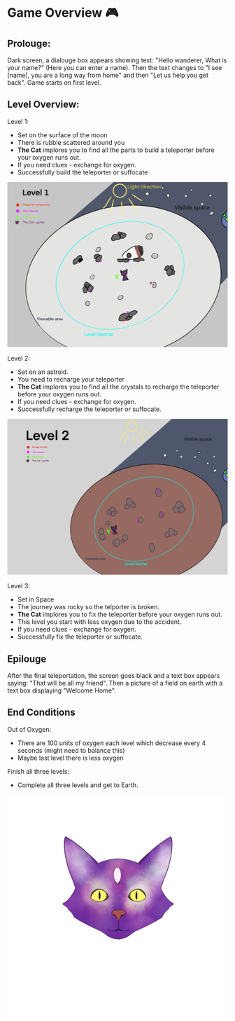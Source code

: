 # Game Overview :video_game:

## Prolouge:
Dark screen, a dialouge box appears showing text: "Hello wanderer, What is your name?" (Here you can enter a name).
Then the text changes to "I see [name], you are a long way from home" and then "Let us help you get back".
Game starts on first level.

## Level Overview:
Level 1:
- Set on the surface of the moon
- There is rubble scattered around you
- **The Cat** implores you to find all the parts to build a teleporter before your oxygen runs out.
- If you need clues - exchange for oxygen.
- Successfully build the teleporter or suffocate

![Level 1 design overview](media/Level1DesignDrawing.png)

Level 2:
- Set on an astroid.
- You need to recharge your teleporter
- **The Cat** implores you to find all the crystals to recharge the teleporter before your oxygen runs out.
- If you need clues - exchange for oxygen.
- Successfully recharge the teleporter or suffocate.

![Level 2 design overview](media/Level2DesignDrawing.png)

Level 3:
- Set in Space
- The journey was rocky so the telporter is broken.
- **The Cat** implores you to fix the teleporter before your oxygen runs out.
- This level you start with less oxygen due to the accident.
- If you need clues - exchange for oxygen.
- Successfully fix the teleporter or suffocate.

## Epilouge
After the final teleportation, the screen goes black and a text box appears saying: "That will be all my friend". Then a picture of a field on earth with a text box displaying "Welcome Home". 

## End Conditions
Out of Oxygen:
- There are 100 units of oxygen each level which decrease every 4 seconds (might need to balance this)
- Maybe last level there is less oxygen

Finish all three levels:
- Complete all three levels and get to Earth.



![Cat Sprite](media/SpaceCat.png)


